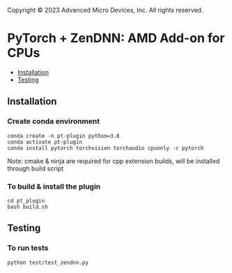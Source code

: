 Copyright &copy; 2023 Advanced Micro Devices, Inc. All rights reserved.

# PyTorch + ZenDNN: AMD Add-on for CPUs

<!-- toc -->

- [Installation](#installation)
- [Testing](#testing)

<!-- tocstop -->

## Installation

### Create conda environment
```
conda create -n pt-plugin python=3.8
conda activate pt-plugin
conda install pytorch torchvision torchaudio cpuonly -c pytorch
```

Note: cmake & ninja are required for cpp extension builds, will be installed through build script

### To build & install the plugin
```
cd pt_plugin
bash build.sh
```

## Testing

### To run tests
```
python test/test_zendnn.py
```